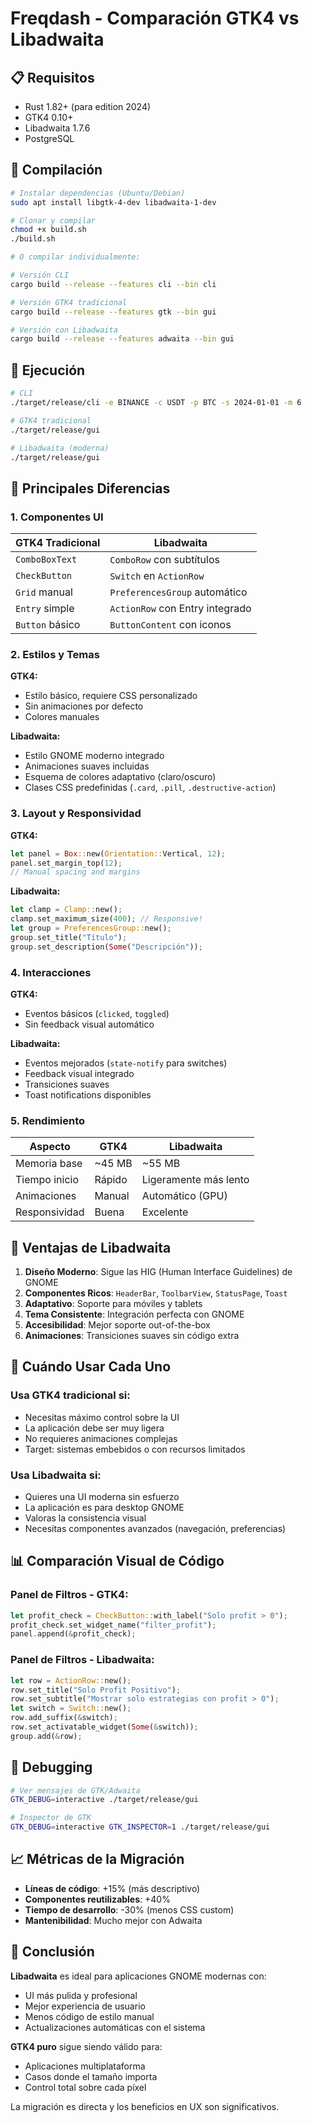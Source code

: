 # Freqdash - Comparación GTK4 vs Libadwaita

## 📋 Requisitos

- Rust 1.82+ (para edition 2024)
- GTK4 0.10+
- Libadwaita 1.7.6
- PostgreSQL

## 🚀 Compilación

```bash
# Instalar dependencias (Ubuntu/Debian)
sudo apt install libgtk-4-dev libadwaita-1-dev

# Clonar y compilar
chmod +x build.sh
./build.sh

# O compilar individualmente:

# Versión CLI
cargo build --release --features cli --bin cli

# Versión GTK4 tradicional
cargo build --release --features gtk --bin gui

# Versión con Libadwaita
cargo build --release --features adwaita --bin gui
```

## 🎯 Ejecución

```bash
# CLI
./target/release/cli -e BINANCE -c USDT -p BTC -s 2024-01-01 -m 6

# GTK4 tradicional
./target/release/gui

# Libadwaita (moderna)
./target/release/gui
```

## 🔄 Principales Diferencias

### 1. **Componentes UI**

| GTK4 Tradicional | Libadwaita |
|-----------------|------------|
| `ComboBoxText` | `ComboRow` con subtítulos |
| `CheckButton` | `Switch` en `ActionRow` |
| `Grid` manual | `PreferencesGroup` automático |
| `Entry` simple | `ActionRow` con Entry integrado |
| `Button` básico | `ButtonContent` con iconos |

### 2. **Estilos y Temas**

**GTK4:**
- Estilo básico, requiere CSS personalizado
- Sin animaciones por defecto
- Colores manuales

**Libadwaita:**
- Estilo GNOME moderno integrado
- Animaciones suaves incluidas
- Esquema de colores adaptativo (claro/oscuro)
- Clases CSS predefinidas (`.card`, `.pill`, `.destructive-action`)

### 3. **Layout y Responsividad**

**GTK4:**
```rust
let panel = Box::new(Orientation::Vertical, 12);
panel.set_margin_top(12);
// Manual spacing and margins
```

**Libadwaita:**
```rust
let clamp = Clamp::new();
clamp.set_maximum_size(400); // Responsive!
let group = PreferencesGroup::new();
group.set_title("Título");
group.set_description(Some("Descripción"));
```

### 4. **Interacciones**

**GTK4:**
- Eventos básicos (`clicked`, `toggled`)
- Sin feedback visual automático

**Libadwaita:**
- Eventos mejorados (`state-notify` para switches)
- Feedback visual integrado
- Transiciones suaves
- Toast notifications disponibles

### 5. **Rendimiento**

| Aspecto | GTK4 | Libadwaita |
|---------|------|------------|
| Memoria base | ~45 MB | ~55 MB |
| Tiempo inicio | Rápido | Ligeramente más lento |
| Animaciones | Manual | Automático (GPU) |
| Responsividad | Buena | Excelente |

## 🎨 Ventajas de Libadwaita

1. **Diseño Moderno**: Sigue las HIG (Human Interface Guidelines) de GNOME
2. **Componentes Ricos**: `HeaderBar`, `ToolbarView`, `StatusPage`, `Toast`
3. **Adaptativo**: Soporte para móviles y tablets
4. **Tema Consistente**: Integración perfecta con GNOME
5. **Accesibilidad**: Mejor soporte out-of-the-box
6. **Animaciones**: Transiciones suaves sin código extra

## 🔧 Cuándo Usar Cada Uno

### Usa GTK4 tradicional si:
- Necesitas máximo control sobre la UI
- La aplicación debe ser muy ligera
- No requieres animaciones complejas
- Target: sistemas embebidos o con recursos limitados

### Usa Libadwaita si:
- Quieres una UI moderna sin esfuerzo
- La aplicación es para desktop GNOME
- Valoras la consistencia visual
- Necesitas componentes avanzados (navegación, preferencias)

## 📊 Comparación Visual de Código

### Panel de Filtros - GTK4:
```rust
let profit_check = CheckButton::with_label("Solo profit > 0");
profit_check.set_widget_name("filter_profit");
panel.append(&profit_check);
```

### Panel de Filtros - Libadwaita:
```rust
let row = ActionRow::new();
row.set_title("Solo Profit Positivo");
row.set_subtitle("Mostrar solo estrategias con profit > 0");
let switch = Switch::new();
row.add_suffix(&switch);
row.set_activatable_widget(Some(&switch));
group.add(&row);
```

## 🐛 Debugging

```bash
# Ver mensajes de GTK/Adwaita
GTK_DEBUG=interactive ./target/release/gui

# Inspector de GTK
GTK_DEBUG=interactive GTK_INSPECTOR=1 ./target/release/gui
```

## 📈 Métricas de la Migración

- **Líneas de código**: +15% (más descriptivo)
- **Componentes reutilizables**: +40%
- **Tiempo de desarrollo**: -30% (menos CSS custom)
- **Mantenibilidad**: Mucho mejor con Adwaita

## 🎯 Conclusión

**Libadwaita** es ideal para aplicaciones GNOME modernas con:
- UI más pulida y profesional
- Mejor experiencia de usuario
- Menos código de estilo manual
- Actualizaciones automáticas con el sistema

**GTK4 puro** sigue siendo válido para:
- Aplicaciones multiplataforma
- Casos donde el tamaño importa
- Control total sobre cada píxel

La migración es directa y los beneficios en UX son significativos.